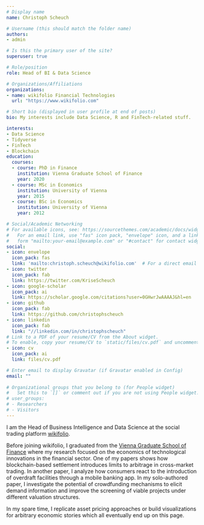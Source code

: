 ```yaml
---
# Display name
name: Christoph Scheuch

# Username (this should match the folder name)
authors:
- admin

# Is this the primary user of the site?
superuser: true

# Role/position
role: Head of BI & Data Science  

# Organizations/Affiliations
organizations:
- name: wikifolio Financial Technologies
  url: "https://www.wikifolio.com"

# Short bio (displayed in user profile at end of posts)
bio: My interests include Data Science, R and FinTech-related stuff.

interests:
- Data Science
- Tidyverse
- FinTech
- Blockchain
education:
  courses:
  - course: PhD in Finance
    institution: Vienna Graduate School of Finance
    year: 2020
  - course: MSc in Economics
    institution: University of Vienna
    year: 2015
  - course: BSc in Economics
    institution: University of Vienna
    year: 2012

# Social/Academic Networking
# For available icons, see: https://sourcethemes.com/academic/docs/widgets/#icons
#   For an email link, use "fas" icon pack, "envelope" icon, and a link in the
#   form "mailto:your-email@example.com" or "#contact" for contact widget.
social:
- icon: envelope
  icon_pack: fas
  link: 'mailto:christoph.scheuch@wikifolio.com'  # For a direct email link, use "mailto:test@example.org".
- icon: twitter
  icon_pack: fab
  link: https://twitter.com/KriseScheuch
- icon: google-scholar
  icon_pack: ai
  link: https://scholar.google.com/citations?user=0GHwrJwAAAAJ&hl=en
- icon: github
  icon_pack: fab
  link: https://github.com/christophscheuch
- icon: linkedin
  icon_pack: fab
  link: "//linkedin.com/in/christophscheuch"
# Link to a PDF of your resume/CV from the About widget.
# To enable, copy your resume/CV to `static/files/cv.pdf` and uncomment the lines below.  
- icon: cv
  icon_pack: ai
  link: files/cv.pdf

# Enter email to display Gravatar (if Gravatar enabled in Config)
email: ""
  
# Organizational groups that you belong to (for People widget)
#   Set this to `[]` or comment out if you are not using People widget.  
# user_groups:
# - Researchers
# - Visitors
---
```

I am the Head of Business Intelligence and Data Science at the social trading platform [wikifolio](https://www.wikifolio.com). 

Before joining wikifolio, I graduated from the [Vienna Graduate School of Finance](https://www.vgsf.ac.at/) where my research focused on the economics of technological innovations in the financial sector. One of my papers shows how blockchain-based settlement introduces limits to arbitrage in cross-market trading. In another paper, I analyze how consumers react to the introduction of overdraft facilities through a mobile banking app. In my solo-authored paper, I investigate the potential of crowdfunding mechanisms to elicit demand information and improve the screening of viable projects under different valuation structures. 

In my spare time, I replicate asset pricing approaches or build visualizations for arbitrary economic stories which all eventually end up on this page. 
